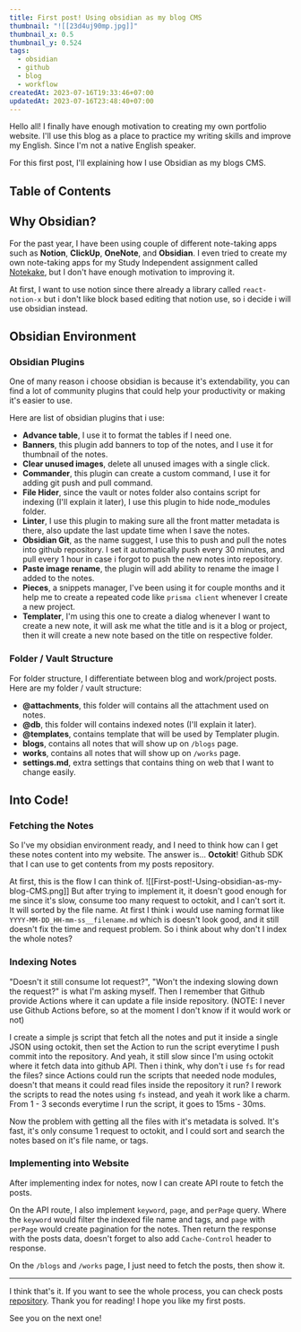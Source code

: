 ```yaml
---
title: First post! Using obsidian as my blog CMS
thumbnail: "![[23d4uj90mp.jpg]]"
thumbnail_x: 0.5
thumbnail_y: 0.524
tags:
  - obsidian
  - github
  - blog
  - workflow
createdAt: 2023-07-16T19:33:46+07:00
updatedAt: 2023-07-16T23:48:40+07:00
---
```

Hello all! I finally have enough motivation to creating my own portfolio website.
I'll use this blog as a place to practice my writing skills and improve my English. Since I'm not a native English speaker.

For this first post, I'll explaining how I use Obsidian as my blogs CMS.

## Table of Contents

## Why Obsidian?
For the past year, I have been using couple of different note-taking apps such as **Notion**, **ClickUp**, **OneNote**, and **Obsidian**. I even tried to create my own note-taking apps for my Study Independent assignment called [Notekake](https://github.com/mbahArip/mini-project-notokake), but I don't have enough motivation to improving it.

At first, I want to use notion since there already a library called `react-notion-x` but i don't like block based editing that notion use, so i decide i will use obsidian instead.

## Obsidian Environment
### Obsidian Plugins
One of many reason i choose obsidian is because it's extendability, you can find a lot of community plugins that could help your productivity or making it's easier to use.

Here are list of obsidian plugins that i use:
- **Advance table**, I use it to format the tables if I need one.
- **Banners**, this plugin add banners to top of the notes, and I use it for thumbnail of the notes.
- **Clear unused images**, delete all unused images with a single click.
- **Commander**, this plugin can create a custom command, I use it for adding git push and pull command.
- **File Hider**, since the vault or notes folder also contains script for indexing (I'll explain it later), I use this plugin to hide node_modules folder.
- **Linter**, I use this plugin to making sure all the front matter metadata is there, also update the last update time when I save the notes.
- **Obsidian Git**, as the name suggest, I use this to push and pull the notes into github repository. I set it automatically push every 30 minutes, and pull every 1 hour in case i forgot to push the new notes into repository.
- **Paste image rename**, the plugin will add ability to rename the image I added to the notes.
- **Pieces**, a snippets manager, I've been using it for couple months and it help me to create a repeated code like `prisma client` whenever I create a new project.
- **Templater**, I'm using this one to create a dialog whenever I want to create a new note, it will ask me what the title and is it a blog or project, then it will create a new note based on the title on respective folder.

### Folder / Vault Structure
For folder structure, I differentiate between blog and work/project posts.
Here are my folder / vault structure:
- **@attachments**, this folder will contains all the attachment used on notes.
- **@db**, this folder will contains indexed notes (I'll explain it later).
- **@templates**, contains template that will be used by Templater plugin.
- **blogs**, contains all notes that will show up on `/blogs` page.
- **works**, contains all notes that will show up on `/works` page.
- **settings.md**, extra settings that contains thing on web that I want to change easily.



## Into Code!
### Fetching the Notes
So I've my obsidian environment ready, and I need to think how can I get these notes content into my website. The answer is... **Octokit**! Github SDK that I can use to get contents from my posts repository.

At first, this is the flow I can think of.
![[First-post!-Using-obsidian-as-my-blog-CMS.png]]
But after trying to implement it, it doesn't good enough for me since it's slow, consume too many request to octokit, and I can't sort it. It will sorted by the file name.
At first I think i would use naming format like `YYYY-MM-DD_HH-mm-ss__filename.md` which is doesn't look good, and it still doesn't fix the time and request problem.
So i think about why don't I index the whole notes?

### Indexing Notes
"Doesn't it still consume lot request?", "Won't the indexing slowing down the request?" is what I'm asking myself.
Then I remember that Github provide Actions where it can update a file inside repository. (NOTE: I never use Github Actions before, so at the moment I don't know if it would work or not)

I create a simple js script that fetch all the notes and put it inside a single JSON using octokit, then set the Action to run the script everytime I push commit into the repository.
And yeah, it still slow since I'm using octokit where it fetch data into github API.
Then i think, why don't i use `fs` for read the files? since Actions could run the scripts that needed node modules, doesn't that means it could read files inside the repository it run?
I rework the scripts to read the notes using `fs` instead, and yeah it work like a charm.
From 1 - 3 seconds everytime I run the script, it goes to 15ms - 30ms.

Now the problem with getting all the files with it's metadata is solved.
It's fast, it's only consume 1 request to octokit, and I could sort and search the notes based on it's file name, or tags.
### Implementing into Website
After implementing index for notes, now I can create API route to fetch the posts.

On the API route, I also implement `keyword`, `page`, and `perPage` query.
Where the `keyword` would filter the indexed file name and tags, and `page` with `perPage` would create pagination for the notes.
Then return the response with the posts data, doesn't forget to also add `Cache-Control` header to response.

On the `/blogs` and `/works` page, I just need to fetch the posts, then show it.



---

I think that's it. If you want to see the whole process, you can check posts [repository](https://github.com/mbahArip/mbaharip-blog-posts/).
Thank you for reading! I hope you like my first posts.

See you on the next one!
